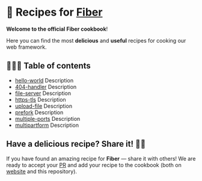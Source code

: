 # 🍳 Recipes for [Fiber](https://github.com/gofiber/fiber)

**Welcome to the official Fiber cookbook**!

Here you can find the most **delicious** and **useful** recipes for cooking our web framework.

## 🍏‍🌶🌽 Table of contents

* [hello-world](/hello_world)
Description
* [404-handler](/404-handler)
Description
* [file-server](/file-server)
Description
* [https-tls](/http-tls)
Description
* [upload-file](/upload-file)
Description
* [prefork](/prefork)
Description
* [multiple-ports](/multiple-ports)
Description
* [multipartform](/multipartform)
Description

## Have a delicious recipe? Share it! 👩‍🍳

If you have found an amazing recipe for **Fiber** — share it with others! We are ready to accept your [PR](https://github.com/gofiber/recipes/pulls) and add your recipe to the cookbook (both on [website](https://fiber.wiki) and this repository).
